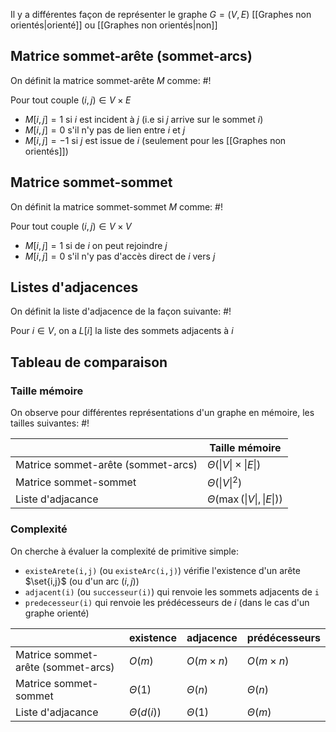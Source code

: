 Il y a différentes façon de représenter le graphe $G = (V, E)$ [[Graphes non orientés|orienté]] ou [[Graphes non orientés|non]] 

## Matrice sommet-arête (sommet-arcs)
On définit la matrice sommet-arête $M$ comme: #!

Pour tout couple $(i,j) \in V \times E$
- $M[i,j] = 1$ si $i$ est incident à $j$ (i.e si $j$ arrive sur le sommet $i$)
- $M[i,j] = 0$ s'il n'y pas de lien entre $i$ et $j$
- $M[i,j] = -1$ si $j$ est issue de $i$ (seulement pour les [[Graphes non orientés]])
<!--ID: 1715702538617-->


## Matrice sommet-sommet
On définit la matrice sommet-sommet $M$ comme: #!

Pour tout couple $(i,j) \in V \times V$
- $M[i,j] = 1$ si de $i$ on peut rejoindre $j$
- $M[i,j] = 0$ s'il n'y pas d'accès direct de $i$ vers $j$
<!--ID: 1715702538620-->


## Listes d'adjacences
On définit la liste d'adjacence de la façon suivante: #!

Pour $i \in V$, on a $L[i]$ la liste des sommets adjacents à $i$
<!--ID: 1715702538622-->



## Tableau de comparaison

### Taille mémoire
On observe pour différentes représentations d'un graphe en mémoire, les tailles suivantes: #!

|                                    | Taille mémoire               |
| ---------------------------------- | ---------------------------- |
| Matrice sommet-arête (sommet-arcs) | $\Theta(\|V\| \times \|E\|)$ |
| Matrice sommet-sommet              | $\Theta(\|V\|^2)$            |
| Liste d'adjacance                  | $\Theta(\max(\|V\|, \|E\|))$ |
<!--ID: 1715702538625-->


### Complexité
On cherche à évaluer la complexité de primitive simple:
- `existeArete(i,j)` (ou `existeArc(i,j)`) vérifie l'existence d'un arête $\set{i,j}$ (ou d'un arc $(i,j)$)
- `adjacent(i)` (ou `successeur(i)`) qui renvoie les sommets adjacents de `i` 
- `predecesseur(i)` qui renvoie les prédécesseurs de $i$ (dans le cas d'un graphe orienté)

|                                    | existence      | adjacence      | prédécesseurs   |
| ---------------------------------- | -------------- | -------------- | --------------- |
| Matrice sommet-arête (sommet-arcs) | $O(m)$         | $O(m\times n)$ | $O(m \times n)$ |
| Matrice sommet-sommet              | $\Theta(1)$    | $\Theta(n)$    | $\Theta(n)$     |
| Liste d'adjacance                  | $\Theta(d(i))$ | $\Theta(1)$    | $\Theta(m)$     |

